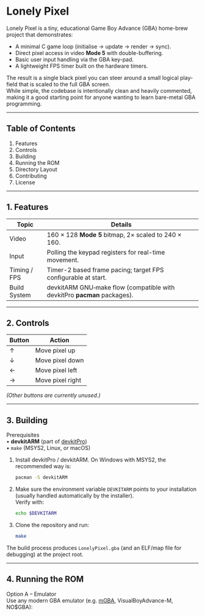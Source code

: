 # Lonely Pixel

Lonely Pixel is a tiny, educational Game Boy Advance (GBA) home-brew project that demonstrates:

* A minimal C game loop (initialise → update → render → sync).
* Direct pixel access in video **Mode 5** with double-buffering.
* Basic user input handling via the GBA key-pad.
* A lightweight FPS timer built on the hardware timers.

The result is a single black pixel you can steer around a small logical play-field that is scaled to the full GBA screen.  
While simple, the codebase is intentionally clean and heavily commented, making it a good starting point for anyone wanting to learn bare-metal GBA programming.

---

## Table of Contents
1. Features
2. Controls
3. Building
4. Running the ROM
5. Directory Layout
6. Contributing
7. License

---

## 1. Features

| Topic          | Details                                                        |
| -------------- | -------------------------------------------------------------- |
| Video          | 160 × 128 **Mode 5** bitmap, 2× scaled to 240 × 160.           |
| Input          | Polling the keypad registers for real-time movement.           |
| Timing / FPS   | Timer-2 based frame pacing; target FPS configurable at start. |
| Build System   | devkitARM GNU‐make flow (compatible with devkitPro **pacman** packages). |

---

## 2. Controls

| Button | Action  |
| ------ | ------- |
| ↑      | Move pixel up    |
| ↓      | Move pixel down  |
| ←      | Move pixel left  |
| →      | Move pixel right |

*(Other buttons are currently unused.)*

---

## 3. Building

Prerequisites  
• **devkitARM** (part of [devkitPro](https://devkitpro.org/))  
• `make` (MSYS2, Linux, or macOS)

1. Install devkitPro / devkitARM. On Windows with MSYS2, the recommended way is:

   ```bash
   pacman -S devkitARM
   ```

2. Make sure the environment variable `DEVKITARM` points to your installation (usually handled automatically by the installer).  
   Verify with:

   ```bash
   echo $DEVKITARM
   ```

3. Clone the repository and run:

   ```bash
   make
   ```

The build process produces `LonelyPixel.gba` (and an ELF/map file for debugging) at the project root.

---

## 4. Running the ROM

Option A – Emulator  
Use any modern GBA emulator (e.g. [mGBA](https://mgba.io/), VisualBoyAdvance-M, NO$GBA):
